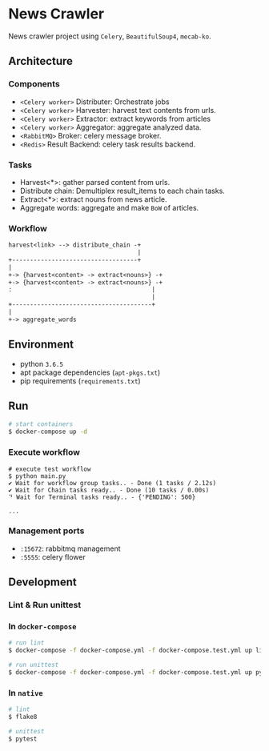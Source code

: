 # News Crawler

News crawler project using `Celery`, `BeautifulSoup4`, `mecab-ko`.

## Architecture

### Components

- `<Celery worker>` Distributer: Orchestrate jobs
- `<Celery worker>` Harvester: harvest text contents from urls.
- `<Celery worker>` Extractor: extract keywords from articles
- `<Celery worker>` Aggregator: aggregate analyzed data.
- `<RabbitMQ>` Broker: celery message broker.
- `<Redis>` Result Backend: celery task results backend.

### Tasks

- Harvest<*>: gather parsed content from urls.
- Distribute chain: Demultiplex result_items  to each chain tasks.
- Extract<*>: extract nouns from news article.
- Aggregate words: aggregate and make `BoW` of articles.

### Workflow

``` txt
harvest<link> --> distribute_chain -+
                                    |
+-----------------------------------+
|
+-> {harvest<content> -> extract<nouns>} -+
+-> {harvest<content> -> extract<nouns>} -+
:                                       |
                                        |
+---------------------------------------+
|
+-> aggregate_words
```

## Environment

* python `3.6.5`
* apt package dependencies (`apt-pkgs.txt`)
* pip requirements (`requirements.txt`)

## Run

``` sh
# start containers
$ docker-compose up -d
```

### Execute workflow

```
# execute test workflow
$ python main.py
✔ Wait for workflow group tasks.. - Done (1 tasks / 2.12s)
✔ Wait for Chain tasks ready.. - Done (10 tasks / 0.00s)
⠙ Wait for Terminal tasks ready.. - {'PENDING': 500}

...

```

### Management ports

- `:15672`: rabbitmq management
- `:5555`: celery flower

## Development

### Lint & Run unittest

### In `docker-compose`

``` sh
# run lint
$ docker-compose -f docker-compose.yml -f docker-compose.test.yml up lint

# run unittest
$ docker-compose -f docker-compose.yml -f docker-compose.test.yml up pytest
```

### In `native`

``` sh
# lint
$ flake8

# unittest
$ pytest
```
